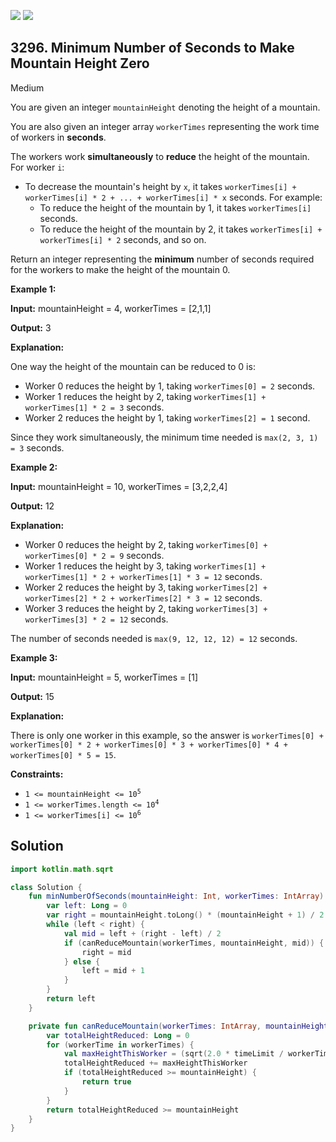 [![](https://img.shields.io/github/stars/javadev/LeetCode-in-Kotlin?label=Stars&style=flat-square)](https://github.com/javadev/LeetCode-in-Kotlin)
[![](https://img.shields.io/github/forks/javadev/LeetCode-in-Kotlin?label=Fork%20me%20on%20GitHub%20&style=flat-square)](https://github.com/javadev/LeetCode-in-Kotlin/fork)

## 3296\. Minimum Number of Seconds to Make Mountain Height Zero

Medium

You are given an integer `mountainHeight` denoting the height of a mountain.

You are also given an integer array `workerTimes` representing the work time of workers in **seconds**.

The workers work **simultaneously** to **reduce** the height of the mountain. For worker `i`:

*   To decrease the mountain's height by `x`, it takes `workerTimes[i] + workerTimes[i] * 2 + ... + workerTimes[i] * x` seconds. For example:
    *   To reduce the height of the mountain by 1, it takes `workerTimes[i]` seconds.
    *   To reduce the height of the mountain by 2, it takes `workerTimes[i] + workerTimes[i] * 2` seconds, and so on.

Return an integer representing the **minimum** number of seconds required for the workers to make the height of the mountain 0.

**Example 1:**

**Input:** mountainHeight = 4, workerTimes = [2,1,1]

**Output:** 3

**Explanation:**

One way the height of the mountain can be reduced to 0 is:

*   Worker 0 reduces the height by 1, taking `workerTimes[0] = 2` seconds.
*   Worker 1 reduces the height by 2, taking `workerTimes[1] + workerTimes[1] * 2 = 3` seconds.
*   Worker 2 reduces the height by 1, taking `workerTimes[2] = 1` second.

Since they work simultaneously, the minimum time needed is `max(2, 3, 1) = 3` seconds.

**Example 2:**

**Input:** mountainHeight = 10, workerTimes = [3,2,2,4]

**Output:** 12

**Explanation:**

*   Worker 0 reduces the height by 2, taking `workerTimes[0] + workerTimes[0] * 2 = 9` seconds.
*   Worker 1 reduces the height by 3, taking `workerTimes[1] + workerTimes[1] * 2 + workerTimes[1] * 3 = 12` seconds.
*   Worker 2 reduces the height by 3, taking `workerTimes[2] + workerTimes[2] * 2 + workerTimes[2] * 3 = 12` seconds.
*   Worker 3 reduces the height by 2, taking `workerTimes[3] + workerTimes[3] * 2 = 12` seconds.

The number of seconds needed is `max(9, 12, 12, 12) = 12` seconds.

**Example 3:**

**Input:** mountainHeight = 5, workerTimes = [1]

**Output:** 15

**Explanation:**

There is only one worker in this example, so the answer is `workerTimes[0] + workerTimes[0] * 2 + workerTimes[0] * 3 + workerTimes[0] * 4 + workerTimes[0] * 5 = 15`.

**Constraints:**

*   <code>1 <= mountainHeight <= 10<sup>5</sup></code>
*   <code>1 <= workerTimes.length <= 10<sup>4</sup></code>
*   <code>1 <= workerTimes[i] <= 10<sup>6</sup></code>

## Solution

```kotlin
import kotlin.math.sqrt

class Solution {
    fun minNumberOfSeconds(mountainHeight: Int, workerTimes: IntArray): Long {
        var left: Long = 0
        var right = mountainHeight.toLong() * (mountainHeight + 1) / 2 * workerTimes[0]
        while (left < right) {
            val mid = left + (right - left) / 2
            if (canReduceMountain(workerTimes, mountainHeight, mid)) {
                right = mid
            } else {
                left = mid + 1
            }
        }
        return left
    }

    private fun canReduceMountain(workerTimes: IntArray, mountainHeight: Int, timeLimit: Long): Boolean {
        var totalHeightReduced: Long = 0
        for (workerTime in workerTimes) {
            val maxHeightThisWorker = (sqrt(2.0 * timeLimit / workerTime + 0.25) - 0.5).toLong()
            totalHeightReduced += maxHeightThisWorker
            if (totalHeightReduced >= mountainHeight) {
                return true
            }
        }
        return totalHeightReduced >= mountainHeight
    }
}
```